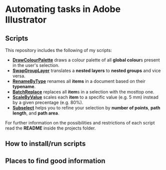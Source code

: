 # Automating tasks in Adobe Illustrator

## Scripts
This repository includes the following of my scripts: 
 - [**DrawColourPalette**](https://github.com/alias-paj/Ai-scripts/blob/main/projects/DrawColourPalette.jsx)
draws a colour palette of all **global colour**s present in the user's selection.
 - [**SwapGroupLayer**](https://github.com/alias-paj/Ai-scripts/blob/main/projects/SwapGroupLayer.jsx)
translates a **nested layers** to **nested groups** and vice versa.
 - [**RenameByType**](https://github.com/alias-paj/Ai-scripts/blob/main/projects/RenameByType.jsx) 
renames all **items** in a document based on their **typename**.
 - [**BatchReplace**](https://github.com/alias-paj/Ai-scripts/blob/main/projects/BatchReplace.jsx)
replaces all **item**s in a selection with the mosttop one.
 - [**ScaleByValue**](https://github.com/alias-paj/Ai-scripts/blob/main/projects/ScaleByValue.jsx) 
scales each **item** to a specific value (e.g. 5 mm) instead by a given precentage (e.g. 80%).
 - [**Subselect**](https://github.com/alias-paj/Ai-scripts/blob/main/projects/subSelect.jsx)
helps you to refine your selection by **number of points**, **path length**, and **path area**.

For further information on the possibilities and restrictions of each script read the **README** inside the projects folder.


## How to install/run scripts



## Places to find good information

